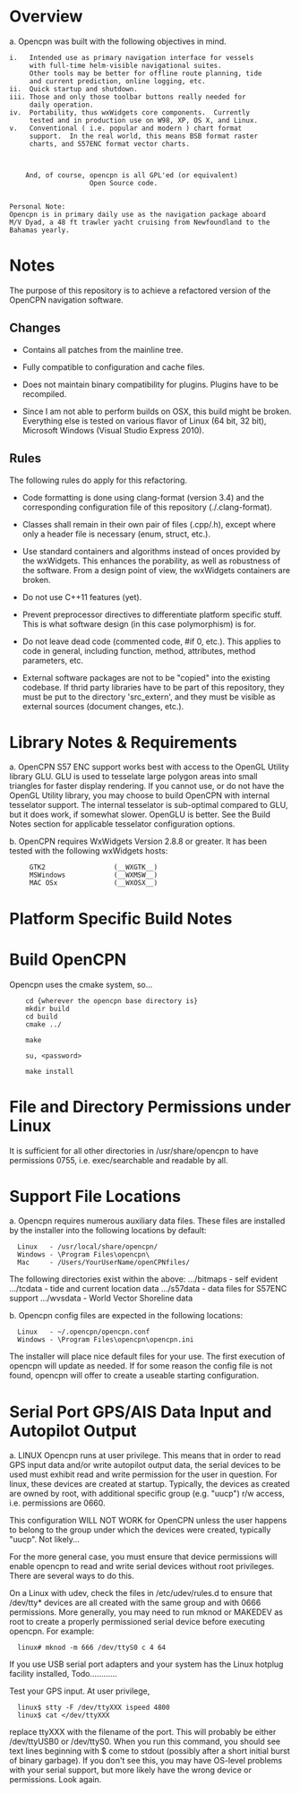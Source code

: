 Overview
========

a.  Opencpn was built with the following objectives in mind.

    i.   Intended use as primary navigation interface for vessels
         with full-time helm-visible navigational suites.
         Other tools may be better for offline route planning, tide
         and current prediction, online logging, etc.
    ii.  Quick startup and shutdown.
    iii. Those and only those toolbar buttons really needed for
         daily operation.
    iv.  Portability, thus wxWidgets core components.  Currently
         tested and in production use on W98, XP, OS X, and Linux.
    v.   Conventional ( i.e. popular and modern ) chart format
         support.  In the real world, this means BSB format raster
         charts, and S57ENC format vector charts.



        And, of course, opencpn is all GPL'ed (or equivalent)
                        Open Source code.


    Personal Note:
    Opencpn is in primary daily use as the navigation package aboard
    M/V Dyad, a 48 ft trawler yacht cruising from Newfoundland to the
    Bahamas yearly.


Notes
=====

The purpose of this repository is to achieve a refactored version
of the OpenCPN navigation software.


Changes
-------

- Contains all patches from the mainline tree.

- Fully compatible to configuration and cache files.

- Does not maintain binary compatibility for plugins. Plugins have to be
  recompiled.

- Since I am not able to perform builds on OSX, this build might be broken.
  Everything else is tested on various flavor of Linux (64 bit, 32 bit),
  Microsoft Windows (Visual Studio Express 2010).


Rules
-----

The following rules do apply for this refactoring.

- Code formatting is done using clang-format (version 3.4) and the corresponding
  configuration file of this repository (./.clang-format).

- Classes shall remain in their own pair of files (.cpp/.h), except
  where only a header file is necessary (enum, struct, etc.).

- Use standard containers and algorithms instead of onces provided by
  the wxWidgets. This enhances the porability, as well as robustness
  of the software. From a design point of view, the wxWidgets containers
  are broken.

- Do not use C++11 features (yet).

- Prevent preprocessor directives to differentiate platform specific stuff.
  This is what software design (in this case polymorphism) is for.

- Do not leave dead code (commented code, #if 0, etc.). This applies to
  code in general, including function, method, attributes,
  method parameters, etc.

- External software packages are not to be "copied" into the existing
  codebase. If thrid party libraries have to be part of this repository,
  they must be put to the directory 'src_extern', and they must be visible
  as external sources (document changes, etc.).


Library Notes & Requirements
============================

a.  OpenCPN S57 ENC support works best with access to the OpenGL Utility
library GLU.  GLU is used to tesselate large polygon areas into small
triangles for faster display rendering.  If you cannot use, or do not have
the OpenGL Utility library, you may choose to build OpenCPN with internal
tesselator support.  The internal tesselator is sub-optimal compared to GLU,
but it does work, if somewhat slower. OpenGLU is better.
See the Build Notes section for applicable tesselator configuration options.


b.  OpenCPN requires WxWidgets Version 2.8.8 or greater.  It has been tested
with the following wxWidgets hosts:

         GTK2                 (__WXGTK__)
         MSWindows            (__WXMSW__)
         MAC OSx              (__WXOSX__)



Platform Specific Build Notes
=============================



Build OpenCPN
=============

Opencpn uses the cmake system, so...

        cd {wherever the opencpn base directory is}
        mkdir build
        cd build
        cmake ../

        make

        su, <password>

        make install


File and Directory Permissions under Linux
==========================================

It is sufficient for all other directories in /usr/share/opencpn
to have permissions 0755, i.e. exec/searchable and readable by all.


Support File Locations
======================

a.  Opencpn requires numerous auxiliary data files.  These files
are installed by the installer into the following locations by default:

      Linux   - /usr/local/share/opencpn/
      Windows - \Program Files\opencpn\
      Mac     - /Users/YourUserName/openCPNfiles/

The following directories exist within the above:
         .../bitmaps                     - self evident
         .../tcdata                      - tide and current location data
         .../s57data                     - data files for S57ENC support
         .../wvsdata                     - World Vector Shoreline data

b.  Opencpn config files are expected in the following locations:

      Linux   - ~/.opencpn/opencpn.conf
      Windows - \Program Files\opencpn\opencpn.ini

The installer will place nice default files for your use.  The first
execution of opencpn will update as needed.  If for some reason the
config file is not found, opencpn will offer to create a useable
starting configuration.


Serial Port GPS/AIS Data Input and Autopilot Output
===================================================


a.  LINUX
Opencpn runs at user privilege.  This means that in order to
read GPS input data and/or write autopilot output data, the serial
devices to be used must exhibit read and write permission for the
user in question.  For linux, these devices are created at startup.
Typically, the devices as created are owned by root, with additional
specific group (e.g. "uucp") r/w access,  i.e. permissions are 0660.

This configuration WILL NOT WORK for OpenCPN unless the user happens
to belong to the group under which the devices were created,
typically "uucp".  Not likely...

For the more general case, you must ensure that device permissions
will enable opencpn to read and write serial devices without root
privileges.  There are several ways to do this.

On a Linux with udev, check the files in /etc/udev/rules.d to
ensure that /dev/tty* devices are all created with the same group
and with 0666 permissions.  More generally, you may need to run mknod
or MAKEDEV as root to create a properly permissioned serial device before
executing opencpn.  For example:

      linux# mknod -m 666 /dev/ttyS0 c 4 64

If you use USB serial port adapters and your system has the Linux
hotplug facility installed, Todo............

Test your GPS input.  At user privilege,

      linux$ stty -F /dev/ttyXXX ispeed 4800
      linux$ cat </dev/ttyXXX

replace ttyXXX with the filename of the port.  This will probably be
either /dev/ttyUSB0 or /dev/ttyS0.  When you run this command, you
should see text lines beginning with $ come to stdout (possibly after
a short initial burst of binary garbage).  If you don't see this, you
may have OS-level problems with your serial support, but more likely
have the wrong device or permissions.  Look again.


